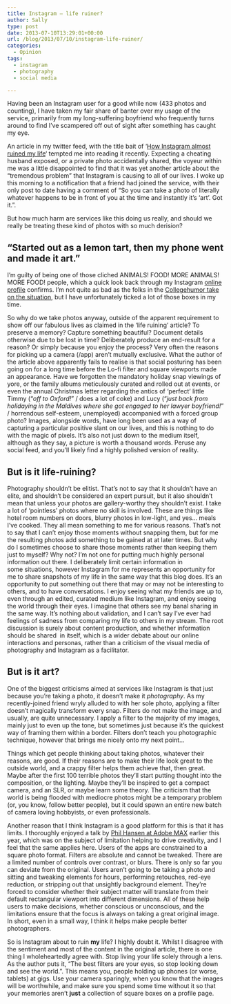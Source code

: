 ```yaml
---
title: Instagram – life ruiner?
author: Sally
type: post
date: 2013-07-10T13:29:01+00:00
url: /blog/2013/07/10/instagram-life-ruiner/
categories:
  - Opinion
tags:
  - instagram
  - photography
  - social media

---
```

Having been an Instagram user for a good while now (433 photos and counting), I have taken my fair share of banter over my usage of the service, primarily from my long-suffering boyfriend who frequently turns around to find I&#8217;ve scampered off out of sight after something has caught my eye.

An article in my twitter feed, with the title bait of &#8216;<a title="How Instagram almost ruined my life" href="http://www.fastcompany.com/3013197/unplug/how-instagram-almost-ruined-my-life" target="_blank">How Instagram almost ruined my life</a>&#8216; tempted me into reading it recently. Expecting a cheating husband exposed, or a private photo accidentally shared, the voyeur within me was a little disappointed to find that it was yet another article about the &#8220;tremendous problem&#8221; that Instagram is causing to all of our lives. I woke up this morning to a notification that a friend had joined the service, with their only post to date having a comment of &#8220;So you can take a photo of literally whatever happens to be in front of you at the time and instantly it&#8217;s &#8216;art&#8217;. Got it.&#8221;.

But how much harm are services like this doing us really, and should we really be treating these kind of photos with so much derision?

## &#8220;Started out as a lemon tart, then my phone went and made it art.&#8221;

I&#8217;m guilty of being one of those cliched ANIMALS! FOOD! MORE ANIMALS! MORE FOOD! people, which a quick look back through my Instagram <a title="sjenkinson on Instagram" href="http://instagram.com/sjenkinson" target="_blank">online profile</a> confirms. I&#8217;m not quite as bad as the folks in the <a title="Collegehumor Instagram parody" href="http://www.collegehumor.com/video/6853117/look-at-this-instagram-nickelback-parody" target="_blank">Collegehumor take on the situation</a>, but I have unfortunately ticked a lot of those boxes in my time.

So why do we take photos anyway, outside of the apparent requirement to show off our fabulous lives as claimed in the &#8216;life ruining&#8217; article? To preserve a memory? Capture something beautiful? Document details otherwise due to be lost in time? Deliberately produce an end-result for a reason? Or simply because you enjoy the process? Very often the reasons for picking up a camera (/app) aren&#8217;t mutually exclusive. What the author of the article above apparently fails to realise is that social posturing has been going on for a long time before the Lo-fi filter and square viewports made an appearance. Have we forgotten the mandatory holiday snap viewings of yore, or the family albums meticulously curated and rolled out at events, or even the annual Christmas letter regarding the antics of &#8216;perfect&#8217; little Timmy (&#8220;_off to Oxford!_&#8221; / does a lot of coke) and Lucy (&#8220;_just back from holidaying in the Maldives where she got engaged to her lawyer boyfriend!_&#8221; / horrendous self-esteem, unemployed) accompanied with a forced group photo? Images, alongside words, have long been used as a way of capturing a particular positive slant on our lives, and this is nothing to do with the magic of pixels. It&#8217;s also not just down to the medium itself, although as they say, a picture is worth a thousand words. Peruse any social feed, and you&#8217;ll likely find a highly polished version of reality.

## But is it life-ruining?

Photography shouldn&#8217;t be elitist. That&#8217;s not to say that it shouldn&#8217;t have an elite, and shouldn&#8217;t be considered an expert pursuit, but it also shouldn&#8217;t mean that unless your photos are gallery-worthy they shouldn&#8217;t exist. I take a lot of &#8216;pointless&#8217; photos where no skill is involved. These are things like hotel room numbers on doors, blurry photos in low-light, and yes&#8230; meals I&#8217;ve cooked. They all mean something to me for various reasons. That&#8217;s not to say that I can&#8217;t enjoy those moments without snapping them, but for me the resulting photos add something to be gained at at later times. But why do I sometimes choose to share those moments rather than keeping them just to myself? Why not? I&#8217;m not one for putting much highly personal information out there. I deliberately limit certain information in some situations, however Instagram for me represents an opportunity for me to share snapshots of my life in the same way that this blog does. It&#8217;s an opportunity to put something out there that may or may not be interesting to others, and to have conversations. I enjoy seeing what my friends are up to, even through an edited, curated medium like Instagram, and enjoy seeing the world through their eyes. I imagine that others see my banal sharing in the same way. It&#8217;s nothing about validation, and I can&#8217;t say I&#8217;ve ever had feelings of sadness from comparing my life to others in my stream. The root discussion is surely about content production, and whether information should be shared  in itself, which is a wider debate about our online interactions and personas, rather than a criticism of the visual media of photography and Instagram as a facilitator.

## But is it art?

One of the biggest criticisms aimed at services like Instagram is that just because you&#8217;re taking a photo, it doesn&#8217;t make it _photography_. As my recently-joined friend wryly alluded to with her sole photo, applying a filter doesn&#8217;t magically transform every snap. Filters do not make the image, and usually, are quite unnecessary. I apply a filter to the majority of my images, mainly just to even up the tone, but sometimes just because it&#8217;s the quickest way of framing them within a border. Filters don&#8217;t teach you photographic technique, however that brings me nicely onto my next point&#8230;

Things which get people thinking about taking photos, whatever their reasons, are good. If their reasons are to make their life look great to the outside world, and a crappy filter helps them achieve that, then great. Maybe after the first 100 terrible photos they&#8217;ll start putting thought into the composition, or the lighting. Maybe they&#8217;ll be inspired to get a compact camera, and an SLR, or maybe learn some theory. The criticism that the world is being flooded with mediocre photos might be a temporary problem (or, you know, follow better people), but it could spawn an entire new batch of camera loving hobbyists, or even professionals.

Another reason that I think Instagram is a good platform for this is that it has limits. I thoroughly enjoyed a talk by <a title="Phil Hansen at Adobe MAX" href="http://tv.adobe.com/watch/max-2013/community-inspires-creativity-phil-hansen/" target="_blank">Phil Hansen at Adobe MAX</a> earlier this year, which was on the subject of limitation helping to drive creativity, and I feel that the same applies here. Users of the apps are constrained to a square photo format. Filters are absolute and cannot be tweaked. There are a limited number of controls over contrast, or blurs. There is only so far you can deviate from the original. Users aren&#8217;t going to be taking a photo and sitting and tweaking elements for hours, performing retouches, red-eye reduction, or stripping out that unsightly background element. They&#8217;re forced to consider whether their subject matter will translate from their default rectangular viewport into different dimensions. All of these help users to make decisions, whether conscious or unconscious, and the limitations ensure that the focus is always on taking a great original image. In short, even in a small way, I think it helps make people better photographers.

So is Instagram about to ruin **my** life? I highly doubt it. Whilst I disagree with the sentiment and most of the content in the original article, there is one thing I wholeheartedly agree with. Stop living your life solely through a lens. As the author puts it, &#8220;The best filters are your eyes, so stop looking down and see the world.&#8221;. This means you, people holding up phones (or worse, tablets) at gigs. Use your camera sparingly, when you know that the images will be worthwhile, and make sure you spend some time without it so that your memories aren&#8217;t **just** a collection of square boxes on a profile page.